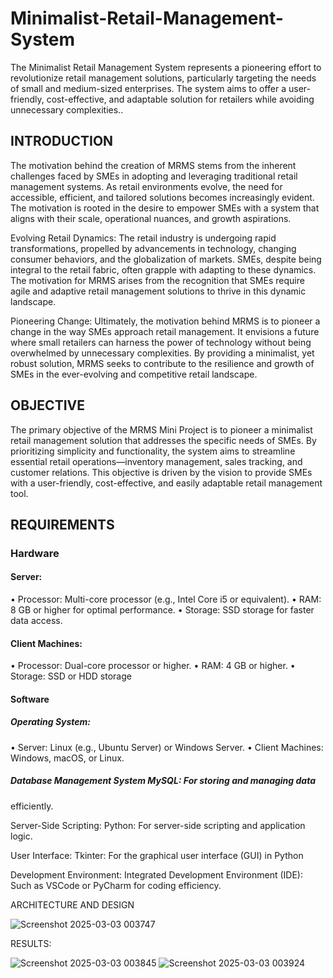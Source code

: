 # Minimalist-Retail-Management-System
The Minimalist Retail Management System represents a pioneering effort to revolutionize retail management solutions, particularly targeting the needs of small and medium-sized enterprises.  The system aims to offer a user-friendly, cost-effective, and adaptable solution for retailers while avoiding unnecessary complexities..

## INTRODUCTION

The motivation behind the creation of MRMS stems from the inherent challenges faced by SMEs in adopting and leveraging traditional retail management systems. As retail environments evolve, the need for accessible, efficient, and tailored solutions becomes increasingly evident. The motivation is rooted in the desire to empower SMEs with a system that aligns with their scale, operational nuances, and growth aspirations.

Evolving Retail Dynamics: The retail industry is undergoing rapid transformations, propelled by advancements in technology, changing consumer behaviors, and the globalization of markets. SMEs, despite being integral to the retail fabric, often grapple with adapting to these dynamics. The motivation for MRMS arises from the recognition that SMEs require agile and adaptive retail management solutions to thrive in this dynamic landscape.

Pioneering Change: Ultimately, the motivation behind MRMS is to pioneer a change in the way SMEs approach retail management. It envisions a future where small retailers can harness the power of technology without being overwhelmed by unnecessary complexities. By providing a minimalist, yet robust solution, MRMS seeks to contribute to the resilience and growth of SMEs in the ever-evolving and competitive retail landscape.


## OBJECTIVE

The primary objective of the MRMS Mini Project is to pioneer a minimalist retail
management solution that addresses the specific needs of SMEs. By prioritizing
simplicity and functionality, the system aims to streamline essential retail
operations—inventory management, sales tracking, and customer relations. This
objective is driven by the vision to provide SMEs with a user-friendly, cost-effective,
and easily adaptable retail management tool.


## REQUIREMENTS


### Hardware
#### Server:
• Processor: Multi-core processor (e.g., Intel Core i5 or equivalent).
• RAM: 8 GB or higher for optimal performance.
• Storage: SSD storage for faster data access.
#### Client Machines:
• Processor: Dual-core processor or higher.
• RAM: 4 GB or higher.
• Storage: SSD or HDD storage

#### Software
##### Operating System:
• Server: Linux (e.g., Ubuntu Server) or Windows Server.
• Client Machines: Windows, macOS, or Linux.

##### Database Management System MySQL: For storing and managing data
efficiently.

Server-Side Scripting: Python: For server-side scripting and application logic.

User Interface: Tkinter: For the graphical user interface (GUI) in Python

Development Environment: Integrated Development Environment (IDE): Such
as VSCode or PyCharm for coding efficiency.


ARCHITECTURE AND DESIGN


![Screenshot 2025-03-03 003747](https://github.com/user-attachments/assets/d881c573-2386-4269-ad03-7e831f1ceec0)



RESULTS:


![Screenshot 2025-03-03 003845](https://github.com/user-attachments/assets/e4f92ab1-5b20-420f-b2e8-4679066ca380)
![Screenshot 2025-03-03 003924](https://github.com/user-attachments/assets/d997b1ca-6074-4178-a0ec-03342623b08c)


